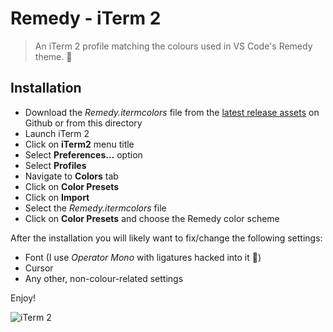 # Remedy - iTerm 2

> An iTerm 2 profile matching the colours used in VS Code's Remedy theme. 🎨

## Installation

- Download the _Remedy.itermcolors_ file from the [latest release assets][github-releases] on Github or from this directory
- Launch iTerm 2
- Click on **iTerm2** menu title
- Select **Preferences...** option
- Select **Profiles**
- Navigate to **Colors** tab
- Click on **Color Presets**
- Click on **Import**
- Select the _Remedy.itermcolors_ file
- Click on **Color Presets** and choose the Remedy color scheme

After the installation you will likely want to fix/change the following settings:

- Font (I use _Operator Mono_ with ligatures hacked into it 🤷‍)
- Cursor
- Any other, non-colour-related settings

Enjoy!

![iTerm 2][screen-terminal]

[screen-terminal]: https://raw.githubusercontent.com/robertrossmann/vscode-remedy/master/resources/iterm2/iterm2.png
[github-releases]: https://github.com/robertrossmann/vscode-remedy/releases/latest
